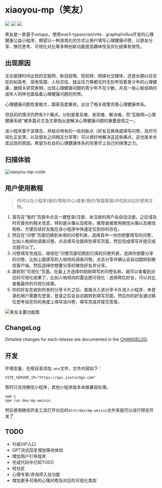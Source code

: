 # xiaoyou-mp（笑友）

[![](https://oss.justin3go.com/blogs/uniapp-vue3_vite-brightgreen%203.svg)](https://uniapp.dcloud.net.cn/tutorial/vue3-basics.html) [![](https://oss.justin3go.com/blogs/graphql-villus-green.svg)](https://villus.logaretm.com/) ![](https://oss.justin3go.com/blogs/typescript-typescript-blue.svg)

笑友是一款基于uniapp，使用vue3-typescript/vite、graphql/villus开发的心理健康公益小程序，期望以一种游戏化的方式让用户填写心理健康问卷，以朋友分享、换位思考、可视化对比等多种创新功能提高趣味性及优化结果有效性。

## 出现原因

无论是随时间出现的互联网、新冠疫情、短视频、网络社交媒体，还是长期以往存在的如高考、宿舍氛围、人际交往、就业压力等都无时无刻考验着青少年的心理健康，据相关研究表明，出现心理健康问题的青少年不在少数，并且一些心智成熟的成年人同样也面临着心理健康问题的煎熬。

心理健康问题危害极大，国家高度重视，出台了相关政策完善心理健康体系。

但目前的情况仍然有3个痛点。分别是普及难、发现难、解决难。而“互联网+心理健康系统”被多篇论文及文章指出是解决心理健康问题的重要途径之一。

该小程序基于该理念，并结合特有的一些创新点（好友互换角度填写问卷，及时可视化正反馈，以及朋友之间相互分享等）可以很好地解决这这些痛点，这也是本仓库出现的原因，希望为社会的心理健康体系的完善尽上自己的绵薄之力。

## 扫描体验

![xiaoyou-mp-code](https://user-images.githubusercontent.com/63507251/233824885-dc73c732-0efa-4c35-933b-9b22fc964734.png)

## 用户使用教程

> 你可以在小程序(我的/帮助中心)或者(我的/智能客服)中找到对应的使用文档。

1. 首先在“我的”页面中点击一键登录/注册，未注册的用户会自动注册。之后请及时完善你的相关信息，特别是头像以及昵称，推荐直接使用微信头像以及微信昵称，方便后续好友能在该小程序中快速定位到你的存在。
2. 然后在“问卷”页面切换到未填的问卷列表，选择其中一份你想要填写的问卷，比如人格倾向调查问卷。点击填写会跳转到填写页面，然后完成填写并提交成功就可以了。
3. 问卷填写完成后，继续在“问卷页面切换到已填的问卷列表，选择你想要分享的问卷，比如上面填写的人格倾向调查问卷。点击分享并确认会自动跳转到微信客户端，然后选择你想要分享的微信好友并分享。
4. 跳转到“可视化”页面，在最上方选择你刚刚填写的问卷名称，就可以查看到对应的可视化结果了，比如人格倾向的雷达图可视化：选择两位好友，可以对比查看最终的可视化结果。 
5. 你的好友在收到你发的分享卡片之后，直接点入该分享卡片进入小程序，未登录的用户需要先登录，登录之后会自动跳转到填写页面，然后你的好友通过换位思考站在你的角度上填写该问卷，填写完成并提交答案。

![笑友主要功能图](https://user-images.githubusercontent.com/63507251/233826785-6ff31b6b-5f3c-4151-a6da-52cb95d48701.png)

## ChangeLog

Detailed changes for each release are documented in the [CHANGELOG](https://github.com/Justin3go/xiaoyou-mp/blob/main/CHANGELOG.md).

## 开发

环境变量，在根目录添加`.env`文件，文件内容如下：

```
VITE_SERVER_IP="https://api.justin3go.com"
```

暂时只支持微信小程序，其他小程序版本未做兼容处理。

```shell
npm i
npm run dev:mp-weixin
```

然后使用微信开发工具打开对应的`dist/dev/mp-weixin`文件夹就可以进行预览开发了

## TODO

- 升级VIP入口
- GPT流式回复增加等待体验
- 增加用户引导程序
- 完成代码中已知TODO
- 轻社区
- 心理专家/咨询师入驻功能
- 增加更多可用的心理问卷及对应的可视化类型
